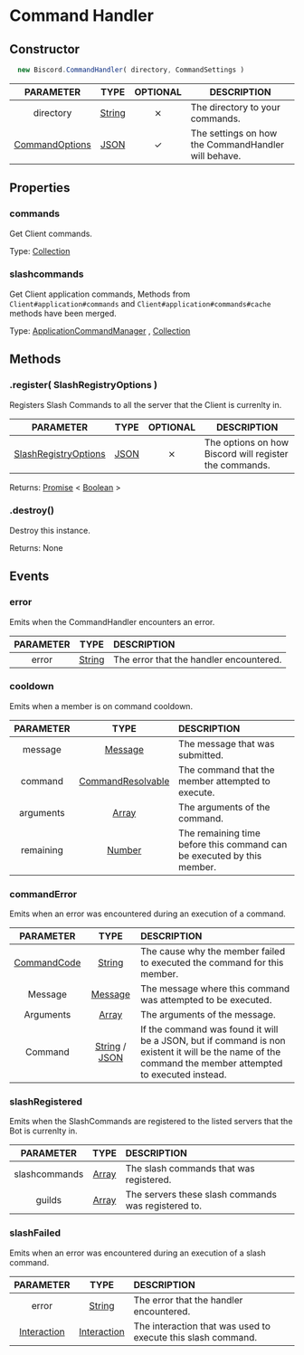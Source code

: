 # Command Handler

## Constructor

```javascript
  new Biscord.CommandHandler( directory, CommandSettings )
```

| PARAMETER | TYPE | OPTIONAL | DESCRIPTION |
| :---: | :-----: | :-----: | ----------- |
| directory | [String](https://developer.mozilla.org/en-US/docs/Web/JavaScript/Reference/Global_Objects/String) | ⨯ | The directory to your commands. |
| [CommandOptions](/biscord/typedefs/commandoptions) | [JSON](https://developer.mozilla.org/en-US/docs/Web/JavaScript/Reference/Global_Objects/JSON) | ✓ | The settings on how the CommandHandler will behave. |


## Properties

### commands
Get Client commands.

Type: [Collection](https://discord.js.org/#/docs/collection/main/class/Collection)

### slashcommands
Get Client application commands, Methods from `Client#application#commands` and `Client#application#commands#cache` methods have been merged.

Type: [ApplicationCommandManager](https://discord.js.org/#/docs/discord.js/stable/class/ApplicationCommandManager) , [Collection](https://discord.js.org/#/docs/collection/main/class/Collection)

## Methods

### .register( SlashRegistryOptions )
Registers Slash Commands to all the server that the Client is currenlty in.

| PARAMETER | TYPE | OPTIONAL | DESCRIPTION |
| :---: | :-----: | :-----: | ----------- |
| [SlashRegistryOptions](/biscord/typedefs/slashregistryoptions ) | [JSON](https://developer.mozilla.org/en-US/docs/Web/JavaScript/Reference/Global_Objects/JSON) | ⨯ | The options on how Biscord will register the commands. |
Returns: [Promise](https://developer.mozilla.org/en-US/docs/Web/JavaScript/Reference/Global_Objects/Promise) < [ Boolean](https://developer.mozilla.org/en-US/docs/Web/JavaScript/Reference/Global_Objects/Boolean) >

### .destroy()
Destroy this instance.

Returns: None

## Events

### error
Emits when the CommandHandler encounters an error.

| PARAMETER | TYPE | DESCRIPTION |
| :-------: | :--: | :---------- |
| error | [String](https://developer.mozilla.org/en-US/docs/Web/JavaScript/Reference/Global_Objects/String) | The error that the handler encountered. |

### cooldown
Emits when a member is on command cooldown.

| PARAMETER | TYPE | DESCRIPTION |
| :-------: | :--: | :---------- |
| message | [Message](https://discord.js.org/#/docs/discord.js/stable/class/Message) | The message that was submitted. |
| command | [CommandResolvable](/doc/typedefs/commandresolvable) | The command that the member attempted to execute. |
| arguments | [Array](https://developer.mozilla.org/en-US/docs/Web/JavaScript/Reference/Global_Objects/Array/map) | The arguments of the command. |
| remaining | [Number](https://developer.mozilla.org/en-US/docs/Web/JavaScript/Reference/Global_Objects/Number) | The remaining time before this command can be executed by this member. |

### commandError
Emits when an error was encountered during an execution of a command.

| PARAMETER | TYPE | DESCRIPTION |
| :-------: | :--: | :---------- |
| [CommandCode](/doc/typedefs/commandcodes) | [String](https://developer.mozilla.org/en-US/docs/Web/JavaScript/Reference/Global_Objects/String) | The cause why the member failed to executed the command for this member. |
| Message | [Message](https://discord.js.org/#/docs/discord.js/stable/class/Message) | The message where this command was attempted to be executed. |
| Arguments | [Array](https://developer.mozilla.org/en-US/docs/Web/JavaScript/Reference/Global_Objects/Array/map) | The arguments of the message. |
| Command | [String](https://developer.mozilla.org/en-US/docs/Web/JavaScript/Reference/Global_Objects/String) / [JSON](https://developer.mozilla.org/en-US/docs/Web/JavaScript/Reference/Global_Objects/JSON) | If the command was found it will be a JSON, but if command is non existent it will be the name of the command the member attempted to executed instead.

### slashRegistered
Emits when the SlashCommands are registered to the listed servers that the Bot is currenlty in.

| PARAMETER | TYPE | DESCRIPTION |
| :-------: | :--: | :---------- |
| slashcommands | [Array](https://developer.mozilla.org/en-US/docs/Web/JavaScript/Reference/Global_Objects/Array/map) | The slash commands that was registered. |
| guilds | [Array](https://developer.mozilla.org/en-US/docs/Web/JavaScript/Reference/Global_Objects/Array/map) | The servers these slash commands was registered to. | 

### slashFailed
Emits when an error was encountered during an execution of a slash command.

| PARAMETER | TYPE | DESCRIPTION |
| :-------: | :--: | :---------- |
| error | [String](https://developer.mozilla.org/en-US/docs/Web/JavaScript/Reference/Global_Objects/String) | The error that the handler encountered. |
| [Interaction](https://discord.js.org/#/docs/discord.js/stable/class/Interaction) | [Interaction](https://discord.js.org/#/docs/discord.js/stable/class/Interaction) | The interaction that was used to execute this slash command. |
